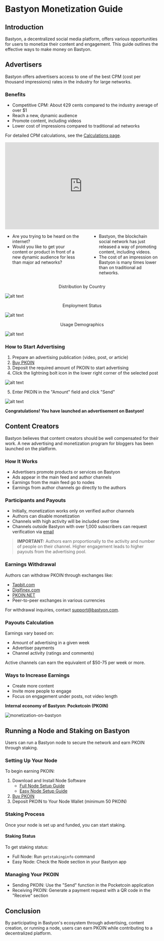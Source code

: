 # Bastyon Monetization Guide

## Introduction

Bastyon, a decentralized social media platform, offers various opportunities for users to monetize their content and engagement. This guide outlines the effective ways to make money on Bastyon.

## Advertisers

Bastyon offers advertisers access to one of the best CPM (cost per thousand impressions) rates in the industry for large networks.

### Benefits

- Competitive CPM: About ¢29 cents compared to the industry average of over $1
- Reach a new, dynamic audience
- Promote content, including videos
- Lower cost of impressions compared to traditional ad networks

For detailed CPM calculations, see the [Calculations page](assets/img/advertisement-cpm-calculation.md).

<div style="display: flex; justify-content: center; align-items: center;">
    <iframe width="640" style="aspect-ratio:1.7770833333333333" src="https://bastyon.com/embedVideo.php?embed=true&amp;autoplay=false&amp;s=2cdab966cf0cce28b52597a42d9f4290489b120a2ec64a09e6a6650ffb090f66&amp;host=peertube23.pocketnet.app&amp;id=cf7b0d22-6d10-46bc-bb9b-de6d51482153" frameborder="0" allow="accelerometer; clipboard-write; encrypted-media; gyroscope; picture-in-picture" allowfullscreen=""></iframe>
</div>

<div style="display: flex; justify-content: center; width: 100%;">
    <div style="display: flex; max-width: 600px;">
        <div style="margin-right: 40px;">
            <ul>
                <li>Are you trying to be heard on the internet?</li>
                <li>Would you like to get your content or product in front of a new dynamic audience for less than major ad networks?</li>
            </ul>
        </div>
        <div>
            <ul>
                <li>Bastyon, the blockchain social network has just released a way of promoting content, including videos.</li>
                <li>The cost of an impression on Bastyon is many times lower than on traditional ad networks.</li>
            </ul>
        </div>
    </div>
</div>

<p align="center"> Distribution by Country</p>

![alt text](./assets/img/bastyon-usage-distribution-by-country.png)

<p align="center">Employment Status</p>

![alt text](./assets/img/bastyon-usage-employment-status.png)

<p align="center">Usage Demographics</p>

![alt text](./assets/img/bastyon-usage-audience.png)

### How to Start Advertising

1. Prepare an advertising publication (video, post, or article)
2. [Buy PKOIN](buying-pkoin.md)
3. Deposit the required amount of PKOIN to start advertising
4. Click the lightning bolt icon in the lower right corner of the selected post

![alt text](./assets/img/lightning-bolt-action.png)

5. Enter PKOIN in the "Amount" field and click "Send"

![alt text](./assets/img/lift-up-the-post.png)

**Congratulations! You have launched an advertisement on Bastyon!**

## Content Creators

Bastyon believes that content creators should be well compensated for their work. A new advertising and monetization program for bloggers has been launched on the platform.

### How It Works

- Advertisers promote products or services on Bastyon
- Ads appear in the main feed and author channels
- Earnings from the main feed go to nodes
- Earnings from author channels go directly to the authors

### Participants and Payouts

- Initially, monetization works only on verified author channels
- Authors can disable monetization
- Channels with high activity will be included over time
- Channels outside Bastyon with over 1,000 subscribers can request verification via [email](mailto:support@bastyon.com)

> **IMPORTANT:** Authors earn proportionally to the activity and number of people on their channel. Higher engagement leads to higher payouts from the advertising pool.

### Earnings Withdrawal

Authors can withdraw PKOIN through exchanges like:
- [Tapbit.com](Tapbit.com)
- [Digifinex.com](Digifinex.com)
- [PKOIN.NET](https://pkoin.net)
- Peer-to-peer exchanges in various currencies

For withdrawal inquiries, contact [support@bastyon.com](mailto:support@bastyon.com).

### Payouts Calculation

Earnings vary based on:
- Amount of advertising in a given week
- Advertiser payments
- Channel activity (ratings and comments)

Active channels can earn the equivalent of $50-75 per week or more.

### Ways to Increase Earnings

- Create more content
- Invite more people to engage
- Focus on engagement under posts, not video length

**Internal economy of Bastyon: Pocketcoin (PKOIN)**

![monetization-on-bastyon](./assets/img/monetization-on-bastyon.png)

## Running a Node and Staking on Bastyon

Users can run a Bastyon node to secure the network and earn PKOIN through staking.

### Setting Up Your Node

To begin earning PKOIN:

1. Download and Install Node Software
   - [Full Node Setup Guide](/guide/full-node/)
   - [Easy Node Setup Guide](/guide/easy-node/)
2. [Buy PKOIN](buying-pkoin.md)
3. Deposit PKOIN to Your Node Wallet (minimum 50 PKOIN)

### Staking Process

Once your node is set up and funded, you can start staking.

#### Staking Status

To get staking status:

- Full Node: Run `getstakinginfo` command
- Easy Node: Check the Node section in your Bastyon app

### Managing Your PKOIN

- Sending PKOIN: Use the "Send" function in the Pocketcoin application
- Receiving PKOIN: Generate a payment request with a QR code in the "Receive" section

## Conclusion

By participating in Bastyon's ecosystem through advertising, content creation, or running a node, users can earn PKOIN while contributing to a decentralized platform.